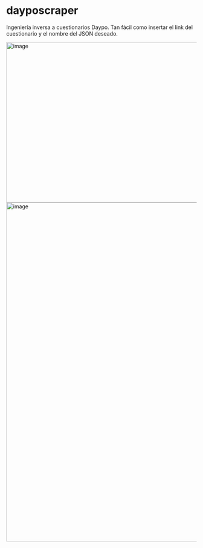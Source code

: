 # dayposcraper
Ingeniería inversa a cuestionarios Daypo.
Tan fácil como insertar el link del cuestionario y el nombre del JSON deseado.

<img width="592" height="425" alt="image" src="https://github.com/user-attachments/assets/d4ce8606-56df-435a-a424-1d017d3f528d" /><img width="912" height="899" alt="image" src="https://github.com/user-attachments/assets/d899c281-f685-406e-9154-f8b03e7c1bf5" />
